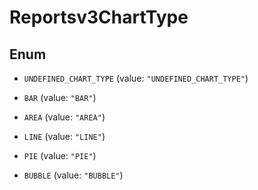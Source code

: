 

# Reportsv3ChartType

## Enum


* `UNDEFINED_CHART_TYPE` (value: `"UNDEFINED_CHART_TYPE"`)

* `BAR` (value: `"BAR"`)

* `AREA` (value: `"AREA"`)

* `LINE` (value: `"LINE"`)

* `PIE` (value: `"PIE"`)

* `BUBBLE` (value: `"BUBBLE"`)



